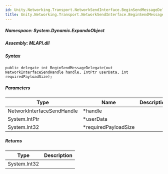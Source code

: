 ```yaml
---  
id: Unity.Networking.Transport.NetworkSendInterface.BeginSendMessageDelegate  
title: Unity.Networking.Transport.NetworkSendInterface.BeginSendMessageDelegate  
---
```


<div class="markdown level0 summary">

</div>

<div class="markdown level0 conceptual">

</div>

##### **Namespace**: System.Dynamic.ExpandoObject

##### **Assembly**: MLAPI.dll

##### Syntax

    public delegate int BeginSendMessageDelegate(out NetworkInterfaceSendHandle handle, IntPtr userData, int requiredPayloadSize);

##### Parameters

| Type                       | Name                  | Description |
|----------------------------|-----------------------|-------------|
| NetworkInterfaceSendHandle | \*handle              |             |
| System.IntPtr              | \*userData            |             |
| System.Int32               | \*requiredPayloadSize |             |

##### Returns

| Type         | Description |
|--------------|-------------|
| System.Int32 |             |
